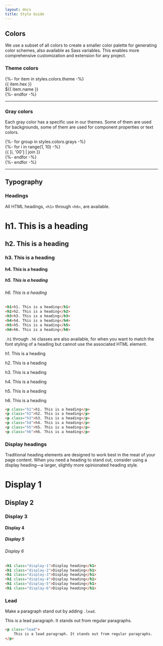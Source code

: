 ```yaml
---
layout: docs
title: Style Guide
---
```


## Colors

We use a subset of all colors to create a smaller color palette for generating color schemes, also available as Sass variables. This enables more comprehensive customization and extension for any project.

### Theme colors

<div class="d-flex gap-2 flex-wrap">
    {%- for item in styles.colors.theme -%}
    <div class="my-2">
        <div class="h-rem-20 w-rem-40 d-inline-flex flex-column align-items-center justify-content-center rounded-2 bg-{{ item.name }}">
            <span class="d-block mt-1 text-xs fw-bold text-uppercase text-white text-opacity-90">{{ item.hex }}</span>
        </div>
        <div class="pt-1">
            <span class="d-block text-sm fw-semibold font-code">${{ item.name }}</span>
        </div>
    </div>
    {%- endfor -%}
</div>

---

### Gray colors

Each gray color has a specific use in our themes. Some of them are used for backgrounds, some of them are used for component properties or text colors.

<div class="vstack gap-6">
    {%- for group in styles.colors.grays -%}
    <div class="d-flex align-items-center">
        <div class="d-flex gap-2 flex-wrap">
            {%- for i in range(1, 10) -%}
            <div>
                <div class="h-rem-20 w-rem-40 d-inline-flex flex-column align-items-center justify-content-center rounded-2 bg-{{ group.name }}-{{ [i, '00'] | join }}" style="background-color: var(--x-gray-{{ [i, '00'] | join }});">
                    <span class="d-block mt-1 text-xs fw-bold {{ 'text-dark' if i < 4 else 'text-white' }} text-opacity-90">{{ [i, '00'] | join }}</span>
                </div>
            </div>
            {%- endfor -%}
        </div>
    </div>
    {%- endfor -%}
</div>

---

## Typography

### Headings

All HTML headings, `<h1>` through `<h6>`, are available.

<div class="docs-example bg-body-secondary rounded p-7">
    <h1 class="py-3">h1. This is a heading</h1>
    <h2 class="py-3">h2. This is a heading</h2>
    <h3 class="py-3">h3. This is a heading</h3>
    <h4 class="py-3">h4. This is a heading</h4>
    <h5 class="py-3">h5. This is a heading</h5>
    <h6 class="py-3">h6. This is a heading</h6>
</div>

```html
<h1>h1. This is a heading</h1>
<h2>h2. This is a heading</h2>
<h3>h3. This is a heading</h3>
<h4>h4. This is a heading</h4>
<h5>h5. This is a heading</h5>
<h6>h6. This is a heading</h6>
```

`.h1` through `.h6` classes are also available, for when you want to match the font styling of a heading but cannot use the associated HTML element.

<div class="docs-example bg-body-secondary rounded p-7">
    <p class="h1 py-3">h1. This is a heading</p>
    <p class="h2 py-3">h2. This is a heading</p>
    <p class="h3 py-3">h3. This is a heading</p>
    <p class="h4 py-3">h4. This is a heading</p>
    <p class="h5 py-3">h5. This is a heading</p>
    <p class="h6 py-3">h6. This is a heading</p>
</div>

```html
<p class="h1">h1. This is a heading</p>
<p class="h2">h2. This is a heading</p>
<p class="h3">h3. This is a heading</p>
<p class="h4">h4. This is a heading</p>
<p class="h5">h5. This is a heading</p>
<p class="h6">h6. This is a heading</p>
```

### Display headings

Traditional heading elements are designed to work best in the meat of your page content. When you need a heading to stand out, consider using a display heading—a larger, slightly more opinionated heading style.

<div class="docs-example bg-body-secondary rounded p-7">
    <h1 class="display-1 py-3">Display 1</h1>
    <h2 class="display-2 py-3">Display 2</h2>
    <h3 class="display-3 py-3">Display 3</h3>
    <h4 class="display-4 py-3">Display 4</h4>
    <h5 class="display-5 py-3">Display 5</h5>
    <h6 class="display-6 py-3">Display 6</h6>
</div>

```html
<h1 class="display-1">Display heading</h1>
<h1 class="display-2">Display heading</h1>
<h1 class="display-3">Display heading</h1>
<h1 class="display-4">Display heading</h1>
<h1 class="display-5">Display heading</h1>
<h1 class="display-6">Display heading</h1>
```

### Lead

Make a paragraph stand out by adding `.lead`.

<div class="docs-example bg-body-secondary rounded p-7">
    <p class="lead">
        This is a lead paragraph. It stands out from regular paragraphs.
    </p>
</div>

```html
<p class="lead">
    This is a lead paragraph. It stands out from regular paragraphs.
</p>
```
